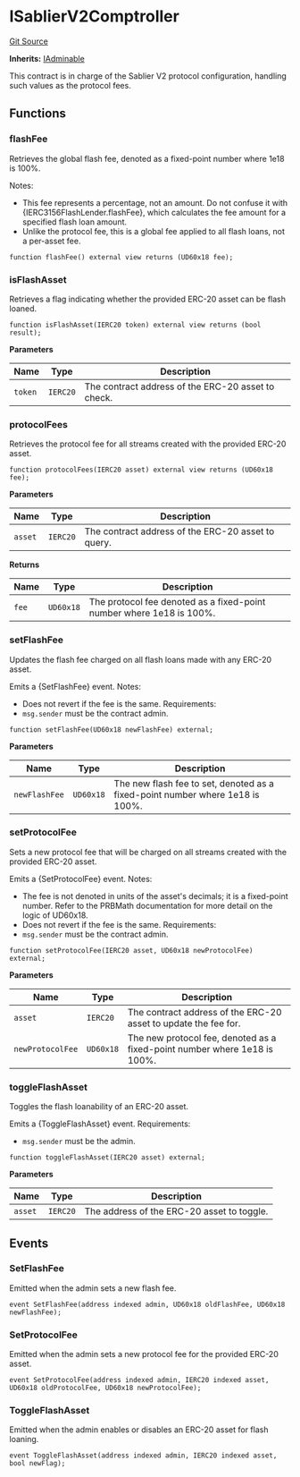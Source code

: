 # ISablierV2Comptroller

[Git Source](https://github.com/sablier-labs/v2-core/blob/bca1d9ea0485b065544486bb01f4148d44289644/docs/contracts/v2/reference/core/interfaces)

**Inherits:** [IAdminable](/docs/contracts/v2/reference/core/interfaces/interface.IAdminable.md)

This contract is in charge of the Sablier V2 protocol configuration, handling such values as the protocol fees.

## Functions

### flashFee

Retrieves the global flash fee, denoted as a fixed-point number where 1e18 is 100%.

Notes:

- This fee represents a percentage, not an amount. Do not confuse it with {IERC3156FlashLender.flashFee}, which
  calculates the fee amount for a specified flash loan amount.
- Unlike the protocol fee, this is a global fee applied to all flash loans, not a per-asset fee.

```solidity
function flashFee() external view returns (UD60x18 fee);
```

### isFlashAsset

Retrieves a flag indicating whether the provided ERC-20 asset can be flash loaned.

```solidity
function isFlashAsset(IERC20 token) external view returns (bool result);
```

**Parameters**

| Name    | Type     | Description                                        |
| ------- | -------- | -------------------------------------------------- |
| `token` | `IERC20` | The contract address of the ERC-20 asset to check. |

### protocolFees

Retrieves the protocol fee for all streams created with the provided ERC-20 asset.

```solidity
function protocolFees(IERC20 asset) external view returns (UD60x18 fee);
```

**Parameters**

| Name    | Type     | Description                                        |
| ------- | -------- | -------------------------------------------------- |
| `asset` | `IERC20` | The contract address of the ERC-20 asset to query. |

**Returns**

| Name  | Type      | Description                                                          |
| ----- | --------- | -------------------------------------------------------------------- |
| `fee` | `UD60x18` | The protocol fee denoted as a fixed-point number where 1e18 is 100%. |

### setFlashFee

Updates the flash fee charged on all flash loans made with any ERC-20 asset.

Emits a {SetFlashFee} event. Notes:

- Does not revert if the fee is the same. Requirements:
- `msg.sender` must be the contract admin.

```solidity
function setFlashFee(UD60x18 newFlashFee) external;
```

**Parameters**

| Name          | Type      | Description                                                                   |
| ------------- | --------- | ----------------------------------------------------------------------------- |
| `newFlashFee` | `UD60x18` | The new flash fee to set, denoted as a fixed-point number where 1e18 is 100%. |

### setProtocolFee

Sets a new protocol fee that will be charged on all streams created with the provided ERC-20 asset.

Emits a {SetProtocolFee} event. Notes:

- The fee is not denoted in units of the asset's decimals; it is a fixed-point number. Refer to the PRBMath
  documentation for more detail on the logic of UD60x18.
- Does not revert if the fee is the same. Requirements:
- `msg.sender` must be the contract admin.

```solidity
function setProtocolFee(IERC20 asset, UD60x18 newProtocolFee) external;
```

**Parameters**

| Name             | Type      | Description                                                               |
| ---------------- | --------- | ------------------------------------------------------------------------- |
| `asset`          | `IERC20`  | The contract address of the ERC-20 asset to update the fee for.           |
| `newProtocolFee` | `UD60x18` | The new protocol fee, denoted as a fixed-point number where 1e18 is 100%. |

### toggleFlashAsset

Toggles the flash loanability of an ERC-20 asset.

Emits a {ToggleFlashAsset} event. Requirements:

- `msg.sender` must be the admin.

```solidity
function toggleFlashAsset(IERC20 asset) external;
```

**Parameters**

| Name    | Type     | Description                                |
| ------- | -------- | ------------------------------------------ |
| `asset` | `IERC20` | The address of the ERC-20 asset to toggle. |

## Events

### SetFlashFee

Emitted when the admin sets a new flash fee.

```solidity
event SetFlashFee(address indexed admin, UD60x18 oldFlashFee, UD60x18 newFlashFee);
```

### SetProtocolFee

Emitted when the admin sets a new protocol fee for the provided ERC-20 asset.

```solidity
event SetProtocolFee(address indexed admin, IERC20 indexed asset, UD60x18 oldProtocolFee, UD60x18 newProtocolFee);
```

### ToggleFlashAsset

Emitted when the admin enables or disables an ERC-20 asset for flash loaning.

```solidity
event ToggleFlashAsset(address indexed admin, IERC20 indexed asset, bool newFlag);
```
